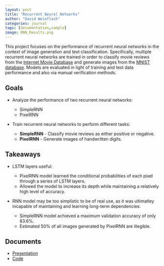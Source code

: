 ```yaml
---
layout: post
title: "Recurrent Neural Networks"
author: "David Weinflash"
categories: journal
tags: [documentation,sample]
image: RNN_Results.png
---
```


This project focuses on the performance of recurrent neural networks in the context of image 
generation and text classification. Specifically, multiple recurrent neural networks are trained 
in order to classify movie reviews from the [Internet Movie Database](https://www.imdb.com/)
and generate images from the [MNIST database](http://yann.lecun.com/exdb/mnist/). Models are 
evaluated in light of training and test data performance and also via manual verification methods.

## Goals

* Analyze the performance of two recurrent neural networks:

  * SimpleRNN
  * PixelRNN

* Train recurrent neural networks to perform different tasks:

  * **SimpleRNN** - Classify movie reviews as either positive or negative.
  * **PixelRNN** - Generate images of handwritten digits.

## Takeaways

* LSTM layers useful:

  * PixelRNN model learned the conditional probabilities of each pixel through a series of LSTM layers.
  * Allowed the model to increase its depth while maintaining a relatively high level of accuracy.

* RNN model may be too simplistic to be of real use, as it was ultimatley incapable of maintaining and learning long-term dependencies.

  * SimpleRNN model achieved a maximum validation accuracy of only 83.6%.
  * Estimated 50% of all images generated by PixelRNN are illegible.

## Documents

* [Presentation](/assets/pdf/RNN_Report.pdf)
* [Code](https://github.com/dweinflash/RNN)